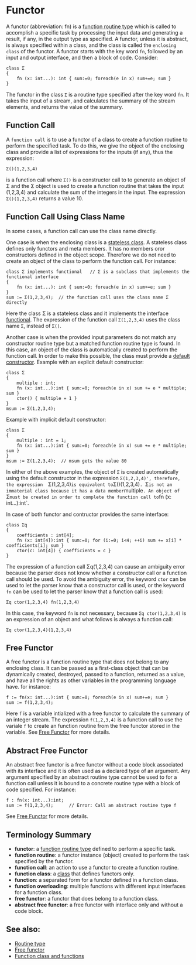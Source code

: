 # Functor

A functor (abbreviation: fn) is a [function routine type](Routine.md) which is called to accomplish a specific task by processing the input data and generating a result, if any, in the output type as specified. A functor, unless it is abstract, is always specified within a class, and the class is called the `enclosing class` of the functor. A functor starts with the key word `fn`, followed by an input and output interface, and then a block of code. Consider:
```altscript
class Σ
{
    fn (x: int...): int { sum:=0; foreach(e in x) sum+=e; sum }
}
```
The functor in the class `Σ` is a routine type specified after the key word `fn`. It takes the input of a stream, and calculates the summary of the stream elements, and returns the value of the summary.

## Function Call

A `function call` is to use a functor of a class to create a function routine to perform the specified task. To do this, we give the object of the enclosing class and provide a list of expressions for the inputs (if any), thus the expression:
```altscript
Σ()(1,2,3,4)
```
is a function call where `Σ()` is a constructor call to to generate an object of Σ and the Σ object is used to create a function routine that takes the input (1,2,3,4) and calculate the sum of the integers in the input. The expression `Σ()(1,2,3,4)` returns a value 10.

## Function Call Using Class Name

In some cases, a function call can use the class name directly.

One case is when the enclosing class is a [stateless class](KindsOfClasses.md). A stateless class defines only functors and meta members. It has no members oror constructors defined in the object scope. Therefore  we do not need to create an object of the class to perform the function call. For instance:
```altscript
class Σ implements functional   // Σ is a subclass that implements the functional interface
{
    fn (x: int...): int { sum:=0; foreach(e in x) sum+=e; sum }
}
sum := Σ(1,2,3,4);  // the function call uses the class name Σ directly
```
Here the class Σ is a stateless class and it implements the interface [functional](Interfacefunctional.md). The expression of the function call `Σ(1,2,3,4)` uses the class name `Σ`, instead of `Σ()`.

Another case is when the provided input parameters do not match any constructor routine type but a matched function routine type is found. In this case, an object of the class is automatically created to perform the function call. In order to make this possible, the class must provide a [default constructor](DefaultConstructor.md). Example with an explicit default constructor:
```altscript
class Σ
{
    multiple : int;
    fn (x: int...):int { sum:=0; foreach(e in x) sum += e * multiple; sum }
    ctor() { multiple = 1 }
}
msum := Σ(1,2,3,4);
```
Example with implicit default constructor:
```altscript
class Σ
{
    multiple : int = 1;
    fn (x: int...):int { sum:=0; foreach(e in x) sum += e * multiple; sum }
}
msum := Σ(1,2,3,4);  // msum gets the value 80
```
In either of the above examples, the object of `Σ` is created automatically using the default constructor in the expression `Σ(1,2,3,4)', therefore, the expression  `Σ(1,2,3,4)` is equivalent to `Σ()(1,2,3,4)`. `Σ` is not an immaterial class because it has a data member `multiple`. An object of `Σ` must be created in order to complete the function call to `fn (x: int...):int`. 

In case of both functor and contructor provides the same interface:
```altscript
class Σq
{
    coefficients : int[4];
    fn (x: int[4]):int { sum:=0; for (i:=0; i<4; ++i) sum += x[i] * coefficients[i]; sum }
    ctor(c: int[4]) { coefficients = c }
}
```
The expression of a function call Σq(1,2,3,4) can cause an ambiguity error because the parser does not know whether a constructor call or a function call should be used. To avoid the ambiguity error, the keyword `ctor` can be used to let the parser know that a constructor call is used, or the keyword `fn` can be used to let the parser know that a function call is used:
```altscript
Σq ctor(1,2,3,4) fn(1,2,3,4)
```
In this case, the keyword `fn` is not necessary, because `Σq ctor(1,2,3,4)` is an expression of an object and what follows is always a function call:
```altscript
Σq ctor(1,2,3,4)(1,2,3,4)
```

## Free Functor

A free functor is a function routine type that does not belong to any enclosing class. It can be passed as a first-class object that can be dynamically created, destroyed, passed to a function, returned as a value, and have all the rights as other variables in the programming language have. for instance:
```altscript
f := fn(x: int...):int { sum:=0; foreach(e in x) sum+=e; sum }
sum := f(1,2,3,4);
```
Here `f` is a variable intialized with a free functor to calculate the summary of an integer stream. The expression `f(1,2,3,4)` is a function call to use the variale `f` to create an function routine from the free functor stored in the variable. See [Free Functor](FreeFunctor.md) for more details.

## Abstract Free Functor

An abstract free functor is a free functor without a code block associated with its interface and it is often used as a declared type of an argument. Any argument specified by an abstract routine type cannot be used to for a function call unless it is bound to a concrete routine type with a block of code specified. For instance:
```altscript
f : fn(x: int...):int;
sum := f(1,2,3,4);      // Error: Call an abstract routine type f
```
See [Free Functor](FreeFunctor.md) for more details.

## Terminology Summary

* **functor**: a [function routine type](Routine.md) defined to perform a specific task.
* **function routine**: a functor instance (object) created to perform the task specified by the functor.
* **function call**: an action to use a functor to create a function routine.
* **function class**: a [class](Class.md) that defines functors only.
* **function**: a separated form for a functor defined in a function class.
* **function overloading**: multiple functions with different input interfaces for a function class.
* **free functor**: a functor that does belong to a function class.
* **abstract free functor**: a free functor with interface only and without a code block.

## See also:
* [Routine type](Routine.md)
* [Free functor](FreeFunctor.md)
* [Function class and functions](FunctionClass.md)
